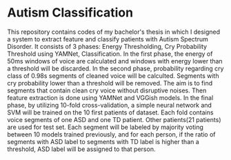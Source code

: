 # Autism Classification
 This repository contains codes of my bachelor's thesis in which I designed a system to extract feature and classify patients with Autism Spectrum Disorder. It consists of 3 phases: Energy Thresholding, Cry Probability Threshold using YAMNet, Classification.
 In the first phase, the energy of 50ms windows of voice are calculated and windows with energy lower than a threshold will be discarded.
 In the second phase, probability regarding cry class of 0.98s segments of cleaned voice will be calculted. Segments with cry probability lower than a threshold will be removed. The aim is to find segments that contain clean cry voice without disruptive noises. Then feature extraction is done using YAMNet and VGGish models.
 In the final phase, by utilizing 10-fold cross-validation, a simple neural network and SVM will be trained on the 10 first patients of dataset. Each fold contains voice segments of one ASD and one TD patient. Other patients(21 patients) are used for test set. Each segment will be labeled by majority voting between 10 models trained previously, and for each person, if the ratio of segments with ASD label to segments with TD label is higher than a threshold, ASD label will be assigned to that person.
